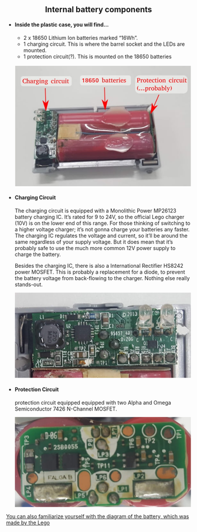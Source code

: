 ## <div align="center">Internal battery components</div>   
  - #### Inside the plastic case, you will find… 
    - 2 x 18650 Lithium Ion batteries marked “16Wh”.
    - 1 charging circuit. This is where the barrel socket and the LEDs are mounted.
    - 1 protection circuit(?). This is mounted on the 18650 batteries
    <br>
    <div align="center"><img src="./img/battery.jpg" width="600" alt=" logo"></div>
    
  - #### Charging Circuit
    The charging circuit is equipped with a Monolithic Power MP26123 battery charging IC. It’s rated for 9 to 24V, so the official Lego charger (10V) is on the lower end of this range. For those thinking of switching to a higher voltage charger; it’s not gonna charge your batteries any faster. The charging IC regulates the voltage and current, so it’ll be around the same regardless of your supply voltage. But it does mean that it’s probably safe to use the much more common 12V power supply to charge the battery.

    Besides the charging IC, there is also a International Rectifier HS8242 power MOSFET. This is probably a replacement for a diode, to prevent the battery voltage from back-flowing to the charger. Nothing else really stands-out.

    <div align="center"><img src="./img/charging-ic.jpg" width="500" alt=" logo"></div>

  - #### Protection Circuit
    protection circuit equipped equipped with two Alpha and Omega Semiconductor 7426 N-Channel MOSFET.
    
    <div align="center"><img src="./img/protection.jpg" width="500" alt=" logo"></div>

[You can also familiarize yourself with the diagram of the battery, which was made by the Lego](/schemes/Electric_scheme/rechargaeble-battery.pdf)
   </div>  
 
